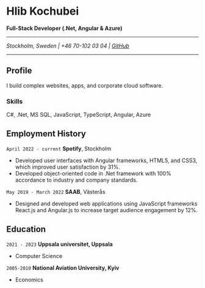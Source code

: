 # Hlib Kochubei

**Full-Stack Developer (.Net, Angular & Azure)**

---

_Stockholm, Sweden | +46 70-102 03 04 | [GitHub](https://github.com/hlibko/)_

---

## Profile

I build complex websites, apps, and corporate cloud software.

### Skills

C#, .Net, MS SQL, JavaScript, TypeScript, Angular, Azure

## Employment History

`April 2022 - current`
**Spotify**, Stockholm

- Developed user interfaces with Angular frameworks,
  HTML5, and CSS3, which improved user satisfaction by 31%.
- Developed object-oriented code in .Net framework with 100% accordance
  to industry and company standards.

`May 2019 - March 2022`
**SAAB**, Västerås

- Designed and developed web applications using JavaScript
  frameworks React.js and Angular.js to increase target audience
  engagement by 12%.

## Education

`2021 - 2023`
**Uppsala universitet, Uppsala**

- Computer Science

`2005-2010`
**National Aviation University, Kyiv**

- Economics
